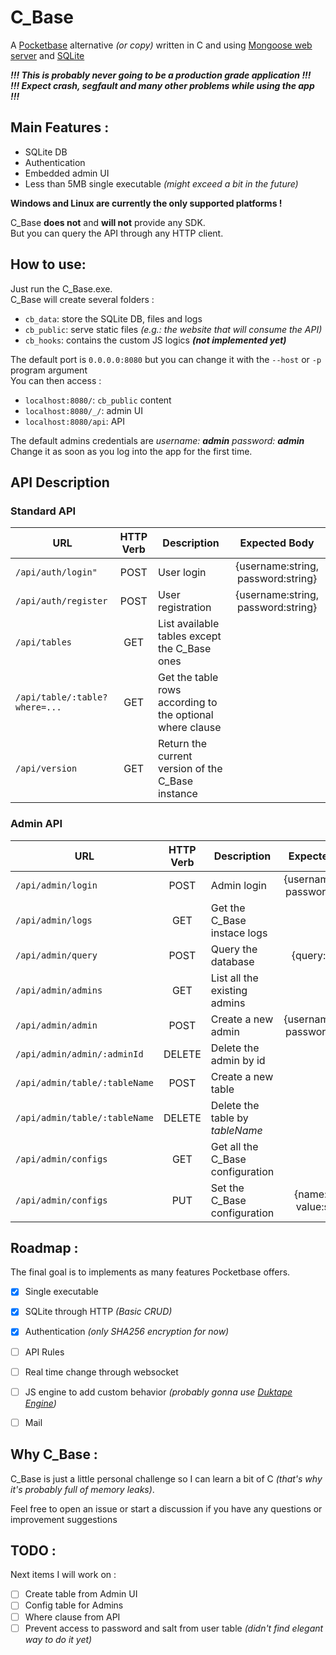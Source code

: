 # C_Base

A [Pocketbase](https://pocketbase.io/) alternative _(or copy)_ written in C and using [Mongoose web server](https://mongoose.ws/) and [SQLite](https://www.sqlite.org/)

**_!!! This is probably never going to be a production grade application !!!_**\
**_!!! Expect crash, segfault and many other problems while using the app  !!!_**

## Main Features :

- SQLite DB
- Authentication
- Embedded admin UI
- Less than 5MB single executable _(might exceed a bit in the future)_

**Windows and Linux are currently the only supported platforms !** 

C_Base **does not** and **will not** provide any SDK.\
But you can query the API through any HTTP client.

## How to use:

Just run the C_Base.exe.\
C_Base will create several folders :
- `cb_data`: store the SQLite DB, files and logs
- `cb_public`: serve static files _(e.g.: the website that will consume the API)_
- `cb_hooks`: contains the custom JS logics **_(not implemented yet)_**

The default port is `0.0.0.0:8080` but you can change it with the `--host` or `-p` program argument\
You can then access :
- `localhost:8080/`: `cb_public` content
- `localhost:8080/_/`: admin UI
- `localhost:8080/api`: API

The default admins credentials are _username: **admin** password: **admin**_\
Change it as soon as you log into the app for the first time.


## API Description 

### Standard API

| URL |HTTP Verb| Description | Expected Body
|-|:-:|-|:-:|
|`/api/auth/login"`| POST | User login | {username:string, password:string} |
|`/api/auth/register`| POST | User registration | {username:string, password:string} |
|`/api/tables`| GET | List available tables except the C_Base ones ||
|`/api/table/:table?where=...`| GET | Get the table rows according to the optional where clause ||
|`/api/version`|  GET |Return the current version of the C_Base instance ||


### Admin API
| URL |HTTP Verb| Description | Expected Body
|-|:-:|-|:-:|
|`/api/admin/login`| POST |Admin login | {username:string, password:string}|
|`/api/admin/logs`| GET |Get the C_Base instace logs||
|`/api/admin/query`| POST | Query the database| {query: string}|
|`/api/admin/admins`| GET | List all the existing admins ||
|`/api/admin/admin`| POST | Create a new admin| {username:string, password:string}|
|`/api/admin/admin/:adminId`| DELETE | Delete the admin by id ||
|`/api/admin/table/:tableName`| POST | Create a new table ||
|`/api/admin/table/:tableName`| DELETE | Delete the table by _tableName_ ||
|`/api/admin/configs`| GET | Get all the C_Base configuration ||
|`/api/admin/configs`| PUT | Set the C_Base configuration | {name:string, value:string} |


## Roadmap :

The final goal is to implements as many features Pocketbase offers.

- [X] Single executable
- [X] SQLite through HTTP _(Basic CRUD)_
- [X] Authentication _(only SHA256 encryption for now)_
- [ ] API Rules
- [ ] Real time change through websocket
- [ ] JS engine to add custom behavior _(probably gonna use [Duktape Engine](https://duktape.org/))_
- [ ] Mail


## Why C_Base :

C_Base is just a little personal challenge so I can learn a bit of C _(that's why it's probably full of memory leaks)_.

Feel free to open an issue or start a discussion if you have any questions or improvement suggestions

## TODO : 

Next items I will work on :

- [ ] Create table from Admin UI 
- [ ] Config table for Admins
- [ ] Where clause from API
- [ ] Prevent access to password and salt from user table _(didn't find elegant way to do it yet)_
